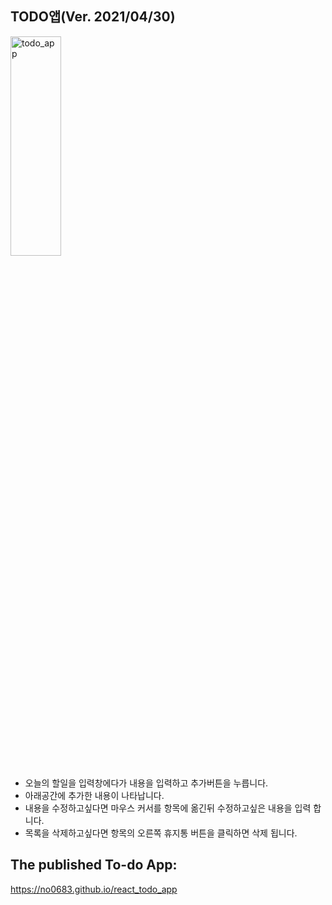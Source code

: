 ## TODO앱(Ver. 2021/04/30)

<img src="public/img/todo_app_20210430.gif" width="40%" height="30%" alt="todo_app"></img>

* 오늘의 할일을 입력창에다가 내용을 입력하고 추가버튼을 누릅니다.
* 아래공간에 추가한 내용이 나타납니다.
* 내용을 수정하고싶다면 마우스 커서를 항목에 옮긴뒤 수정하고싶은 내용을 입력 합니다.
* 목록을 삭제하고싶다면 항목의 오른쪽 휴지통 버튼을 클릭하면 삭제 됩니다.

## The published To-do App:

https://no0683.github.io/react_todo_app
